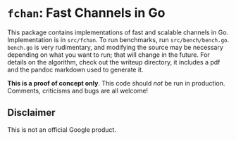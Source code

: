 # `fchan`: Fast Channels in Go

This package contains implementations of fast and scalable channels in Go.
Implementation is in `src/fchan`. To run benchmarks, run `src/bench/bench.go`.
`bench.go` is very rudimentary, and modifying the source may be necessary
depending on what you want to run; that will change in the future.  For details
on the algorithm, check out the writeup directory, it includes a pdf and the
pandoc markdown used to generate it. 

**This is a proof of concept only**. This code should *not* be run in
production.  Comments, criticisms and bugs are all welcome!

## Disclaimer

This is not an official Google product.

